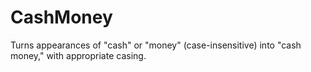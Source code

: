 # CashMoney
Turns appearances of "cash" or "money" (case-insensitive) into "cash money,"
with appropriate casing.
